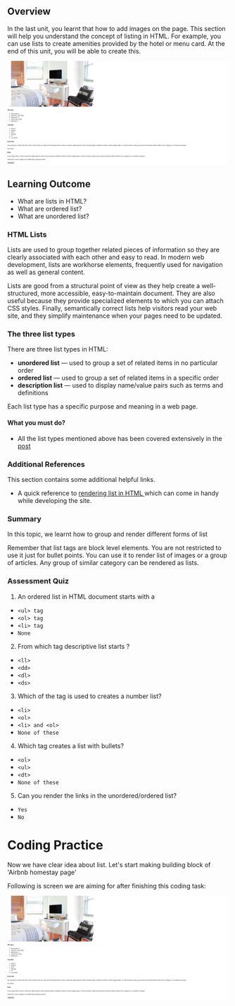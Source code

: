 ## Overview

In the last unit, you learnt that how to add images on the page. This section will help you understand the concept of listing in HTML. For example, you can use lists to create amenities provided by the hotel or menu card. At the end of this unit, you will be able to create this.

![list html](images/list_html.png)

## Learning Outcome

- What are lists in HTML?
- What are ordered list?
- What are unordered list?

### HTML Lists

Lists are used to group together related pieces of information so they are clearly associated with each other and easy to read. In modern web development, lists are workhorse elements, frequently used for navigation as well as general content.

Lists are good from a structural point of view as they help create a well-structured, more accessible, easy-to-maintain document. They are also useful because they provide specialized elements to which you can attach CSS styles. Finally, semantically correct lists help visitors read your web site, and they simplify maintenance when your pages need to be updated.

### The three list types

There are three list types in HTML:

- **unordered list** — used to group a set of related items in no particular order
- **ordered list** — used to group a set of related items in a specific order
- **description list** — used to display name/value pairs such as terms and definitions

Each list type has a specific purpose and meaning in a web page.

#### What you must do?

- All the list types mentioned above has been covered extensively in the [post](https://www.geeksforgeeks.org/html-lists/)

### Additional References

This section contains some additional helpful links.

- A quick reference to [rendering list in HTML ](https://www.w3schools.com/html/html_lists.asp) which can come in handy while developing the site.

### Summary

In this topic, we learnt how to group and render different forms of list

Remember that list tags are block level elements. You are not restricted to use it just for bullet points. You can use it to render list of images or a group of articles. Any group of similar category can be rendered as lists.

### Assessment Quiz

1. An ordered list in HTML document starts with a

- `<ul> tag`
- `<ol> tag`
- `<li> tag`
- `None`

2. From which tag descriptive list starts ?

- `<ll>`
- `<dd>`
- `<dl>`
- `<ds>`

3. Which of the tag is used to creates a number list?

- `<li>`
- `<ol>`
- `<li> and <ol>`
- `None of these`

4. Which tag creates a list with bullets?

- `<ol>`
- `<ul>`
- `<dt>`
- `None of these`

5. Can you render the links in the unordered/ordered list?

- `Yes`
- `No`

# Coding Practice

Now we have clear idea about list. Let's start making building block of 'Airbnb homestay page' 

Following is screen we are aiming for after finishing this coding task:

![list html](images/list_html.png)